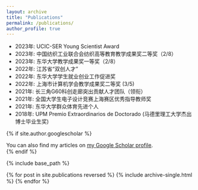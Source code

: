 ```yaml
---
layout: archive
title: "Publications"
permalink: /publications/
author_profile: true
---
```

 * 2023年: UCIC-SER Young Scientist Award
  * 2023年: 中国纺织工业联合会纺织高等教育教学成果奖二等奖（2/8）
  * 2023年: 东华大学教学成果奖一等奖（2/8）
  * 2022年:  江苏省“双创人才”
  * 2022年: 东华大学学生就业创业工作促进奖
  * 2022年: 上海市计算机学会教学成果奖二等奖 (3/5)
  * 2021年: 长三角G60科创走廊突出贡献人才团队（领衔）
  * 2021年: 全国大学生电子设计竞赛上海赛区优秀指导教师奖
  * 2021年: 东华大学群众体育先进个人
  * 2018年:  UPM Premio Extraordinarios de Doctorado (马德里理工大学杰出博士毕业生奖)
    
{% if site.author.googlescholar %}
  <div class="wordwrap">You can also find my articles on <a href="{{site.author.googlescholar}}">my Google Scholar profile</a>.</div>
{% endif %}

{% include base_path %}

{% for post in site.publications reversed %}
  {% include archive-single.html %}
{% endfor %}
